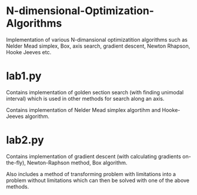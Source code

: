 # N-dimensional-Optimization-Algorithms
Implementation of various N-dimansional optimizatition algorithms such as Nelder Mead simplex, Box, axis search, gradient descent, Newton Rhapson, Hooke Jeeves etc. 

# lab1.py
Contains implementation of golden section search (with finding unimodal interval) which is used in other methods for search along an axis.

Contains implementation of Nelder Mead simplex algortihm and Hooke-Jeeves algorithm.

# lab2.py
Contains implementation of gradient descent (with calculating gradients on-the-fly), Newton-Raphson method, Box algorithm.

Also includes a method of transforming problem with limitations into a problem without limitations which can then be solved with one of the above methods.


